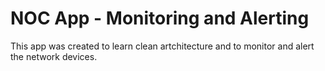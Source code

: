 # NOC App - Monitoring and Alerting

This app was created to learn clean artchitecture and to monitor and alert the network devices.
